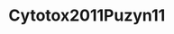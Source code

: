 <a name="material" />

# Cytotox2011Puzyn11
<script type="application/ld+json">
  {
    "@context": "https://schema.org/",
    "@type": "ChemicalSubstance",
    "http://purl.org/dc/terms/conformsTo":
      {
        "@type": "CreativeWork",
        "@id": "https://bioschemas.org/profiles/ChemicalSubstance/0.4-RELEASE/"
      },
    "@id": "https://egonw.github.io/nanowiki/nanowiki11.html#material",
    "name": "Cytotox2011Puzyn11",
    "sameAs": "http://127.0.0.1/mediawiki/index.php/Special:URIResolver/Cytotox2011Puzyn11"
  }
</script>

